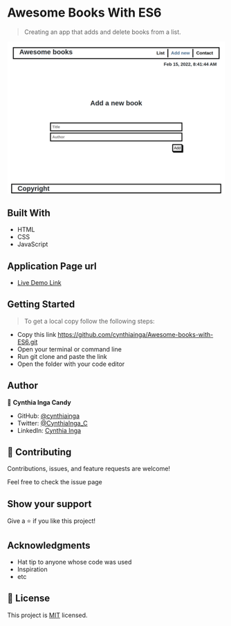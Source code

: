# Awesome Books With ES6

> Creating an app that adds and delete books from a list.

<p align="center">
  <img src="./screenshot.png">
</p>

## Built With

- HTML
- CSS
- JavaScript

## Application Page url

- [Live Demo Link](https://cynthiainga.github.io/Awesome-books-with-ES6/)

## Getting Started

> To get a local copy follow the following steps:

- Copy this link https://github.com/cynthiainga/Awesome-books-with-ES6.git
- Open your terminal or command line
- Run git clone and paste the link
- Open the folder with your code editor

## Author

👤 **Cynthia Inga Candy**

- GitHub: [@cynthiainga](https://github.com/cynthiainga)
- Twitter: [@CynthiaInga_C](https://twitter.com/CynthiaInga_C)
- LinkedIn: [Cynthia Inga](https://www.linkedin.com/in/cynthia-inga/)

## 🤝 Contributing

Contributions, issues, and feature requests are welcome!

Feel free to check the issue page

## Show your support

Give a ⭐️ if you like this project!

## Acknowledgments

- Hat tip to anyone whose code was used
- Inspiration
- etc

## 📝 License

This project is [MIT](./MIT.md) licensed.
